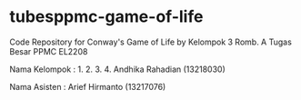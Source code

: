 # tubesppmc-game-of-life
Code Repository for Conway's Game of Life by Kelompok 3 Romb. A Tugas Besar PPMC EL2208

Nama Kelompok :
1. 
2. 
3. 
4. Andhika Rahadian (13218030)

Nama Asisten : Arief Hirmanto (13217076)